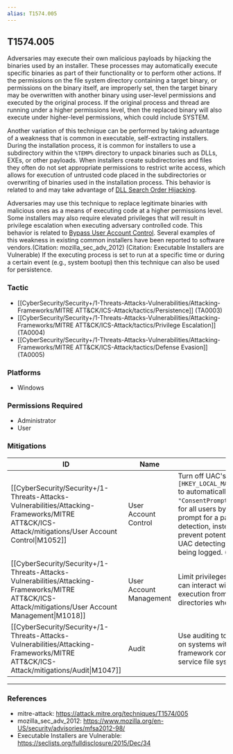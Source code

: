 ```yaml
---
alias: T1574.005
---
```


## T1574.005

Adversaries may execute their own malicious payloads by hijacking the binaries used by an installer. These processes may automatically execute specific binaries as part of their functionality or to perform other actions. If the permissions on the file system directory containing a target binary, or permissions on the binary itself, are improperly set, then the target binary may be overwritten with another binary using user-level permissions and executed by the original process. If the original process and thread are running under a higher permissions level, then the replaced binary will also execute under higher-level permissions, which could include SYSTEM.

Another variation of this technique can be performed by taking advantage of a weakness that is common in executable, self-extracting installers. During the installation process, it is common for installers to use a subdirectory within the <code>%TEMP%</code> directory to unpack binaries such as DLLs, EXEs, or other payloads. When installers create subdirectories and files they often do not set appropriate permissions to restrict write access, which allows for execution of untrusted code placed in the subdirectories or overwriting of binaries used in the installation process. This behavior is related to and may take advantage of [DLL Search Order Hijacking](https://attack.mitre.org/techniques/T1574/001).

Adversaries may use this technique to replace legitimate binaries with malicious ones as a means of executing code at a higher permissions level. Some installers may also require elevated privileges that will result in privilege escalation when executing adversary controlled code. This behavior is related to [Bypass User Account Control](https://attack.mitre.org/techniques/T1548/002). Several examples of this weakness in existing common installers have been reported to software vendors.(Citation: mozilla_sec_adv_2012)  (Citation: Executable Installers are Vulnerable) If the executing process is set to run at a specific time or during a certain event (e.g., system bootup) then this technique can also be used for persistence.


### Tactic
- [[CyberSecurity/Security+/1-Threats-Attacks-Vulnerabilities/Attacking-Frameworks/MITRE ATT&CK/ICS-Attack/tactics/Persistence]] (TA0003)
- [[CyberSecurity/Security+/1-Threats-Attacks-Vulnerabilities/Attacking-Frameworks/MITRE ATT&CK/ICS-Attack/tactics/Privilege Escalation]] (TA0004)
- [[CyberSecurity/Security+/1-Threats-Attacks-Vulnerabilities/Attacking-Frameworks/MITRE ATT&CK/ICS-Attack/tactics/Defense Evasion]] (TA0005)

### Platforms
- Windows

### Permissions Required
- Administrator
- User

### Mitigations

| ID | Name | Description |
| --- | --- | --- |
| [[CyberSecurity/Security+/1-Threats-Attacks-Vulnerabilities/Attacking-Frameworks/MITRE ATT&CK/ICS-Attack/mitigations/User Account Control\|M1052]] | User Account Control | Turn off UAC's privilege elevation for standard users <code>[HKEY_LOCAL_MACHINE\SOFTWARE\Microsoft\Windows\CurrentVersion\Policies\System]</code> to automatically deny elevation requests, add: <code>"ConsentPromptBehaviorUser"=dword:00000000</code>. Consider enabling installer detection for all users by adding: <code>"EnableInstallerDetection"=dword:00000001</code>. This will prompt for a password for installation and also log the attempt. To disable installer detection, instead add: <code>"EnableInstallerDetection"=dword:00000000</code>. This may prevent potential elevation of privileges through exploitation during the process of UAC detecting the installer, but will allow the installation process to continue without being logged.  (Citation: Executable Installers are Vulnerable) |
| [[CyberSecurity/Security+/1-Threats-Attacks-Vulnerabilities/Attacking-Frameworks/MITRE ATT&CK/ICS-Attack/mitigations/User Account Management\|M1018]] | User Account Management | Limit privileges of user accounts and groups so that only authorized administrators can interact with service changes and service binary target path locations. Deny execution from user directories such as file download directories and temp directories where able. |
| [[CyberSecurity/Security+/1-Threats-Attacks-Vulnerabilities/Attacking-Frameworks/MITRE ATT&CK/ICS-Attack/mitigations/Audit\|M1047]] | Audit | Use auditing tools capable of detecting file system permissions abuse opportunities on systems within an enterprise and correct them. Toolkits like the PowerSploit framework contain PowerUp modules that can be used to explore systems for service file system permissions weaknesses.(Citation: Powersploit) |


---
### References

- mitre-attack: https://attack.mitre.org/techniques/T1574/005
- mozilla_sec_adv_2012: https://www.mozilla.org/en-US/security/advisories/mfsa2012-98/
- Executable Installers are Vulnerable: https://seclists.org/fulldisclosure/2015/Dec/34
